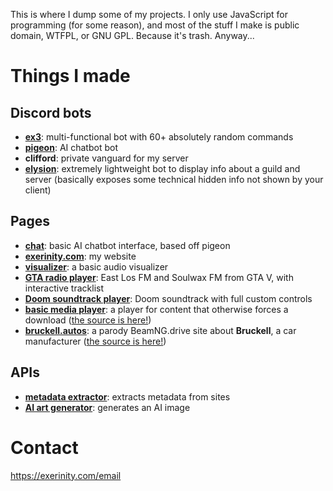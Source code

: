 This is where I dump some of my projects. I only use JavaScript for programming (for some reason), and most of the stuff I make is public domain, WTFPL, or GNU GPL. Because it's trash. Anyway...

# Things I made
## Discord bots
- [**ex3**](https://exerinity.com/ex3): multi-functional bot with 60+ absolutely random commands
- [**pigeon**](https://exerinity.com/pigeon): AI chatbot bot
- **clifford**: private vanguard for my server
- [**elysion**](https://github.com/exerinity/elysion): extremely lightweight bot to display info about a guild and server (basically exposes some technical hidden info not shown by your client)
## Pages
- [**chat**](https://chat.exerinity.com): basic AI chatbot interface, based off pigeon
- [**exerinity.com**](https://exerinity.com): my website
- [**visualizer**](https://visualizer.exerinity.com): a basic audio visualizer
- [**GTA radio player**](https://radio.exerinity.com): East Los FM and Soulwax FM from GTA V, with interactive tracklist
- [**Doom soundtrack player**](https://doom-ost.exerinity.com): Doom soundtrack with full custom controls
- [**basic media player**](https://player.exerinity.com): a player for content that otherwise forces a download ([the source is here!](https://github.com/exerinity/basic-player))
- [**bruckell.autos**](https://bruckell.autos): a parody BeamNG.drive site about **Bruckell**, a car manufacturer ([the source is here!](https://github.com/exerinity/bruckell.autos))
## APIs
- [**metadata extractor**](https://metadata.exerinity.com/?site=): extracts metadata from sites
- [**AI art generator**](https://aigen.exerinity.com/?prompt=): generates an AI image

# Contact
https://exerinity.com/email
